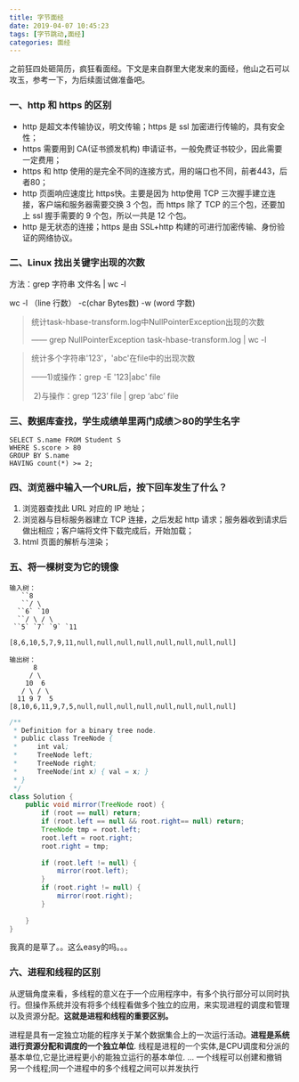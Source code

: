 ```yaml
---
title: 字节面经
date: 2019-04-07 10:45:23
tags: [字节跳动,面经]
categories: 面经
---
```


之前狂四处砸简历，疯狂看面经。下文是来自群里大佬发来的面经，他山之石可以攻玉，参考一下，为后续面试做准备吧。

<!-- more -->

### 一、http 和 https 的区别

- http 是超文本传输协议，明文传输；https 是 ssl 加密进行传输的，具有安全性；
- https 需要用到 CA(证书颁发机构) 申请证书，一般免费证书较少，因此需要一定费用；
- https 和 http 使用的是完全不同的连接方式，用的端口也不同，前者443，后者80；
- http 页面响应速度比 https快。主要是因为 http使用 TCP 三次握手建立连接，客户端和服务器需要交换 3 个包，而 https 除了 TCP 的三个包，还要加上 ssl 握手需要的 9 个包，所以一共是 12 个包。
- http 是无状态的连接；https 是由 SSL+http 构建的可进行加密传输、身份验证的网络协议。



### 二、Linux 找出关键字出现的次数

方法：grep 字符串 文件名 | wc -l

wc -l （line 行数）   -c(char Bytes数)  -w (word 字数)

> 统计task-hbase-transform.log中NullPointerException出现的次数
>
> —— grep  NullPointerException  task-hbase-transform.log | wc -l



> 统计多个字符串'123'，'abc'在file中的出现次数
>
> ——1)或操作：grep -E '123|abc'   file
>
> ​		2)与操作：grep ‘123’ file | grep ‘abc’ file



### 三、数据库查找，学生成绩单里两门成绩＞80的学生名字

```mysql
SELECT S.name FROM Student S 
WHERE S.score > 80
GROUP BY S.name
HAVING count(*) >= 2;
```



### 四、浏览器中输入一个URL后，按下回车发生了什么？

1. 浏览器查找此 URL 对应的 IP 地址；
2. 浏览器与目标服务器建立 TCP 连接，之后发起 http 请求；服务器收到请求后做出相应；客户端将文件下载完成后，开始加载；
3. html 页面的解析与渲染；



### 五、将一棵树变为它的镜像

```
输入树：
   ``8
   ``/ \
  ``6` `10
  ``/ \ / \
 ``5` `7` `9` `11

[8,6,10,5,7,9,11,null,null,null,null,null,null,null,null] 

输出树：
      8
     / \
    10  6
   / \ / \
  11 9 7  5
[8,10,6,11,9,7,5,null,null,null,null,null,null,null,null]

```

```java
/**
 * Definition for a binary tree node.
 * public class TreeNode {
 *     int val;
 *     TreeNode left;
 *     TreeNode right;
 *     TreeNode(int x) { val = x; }
 * }
 */
class Solution {
    public void mirror(TreeNode root) {
        if (root == null) return;
        if (root.left == null && root.right== null) return;
        TreeNode tmp = root.left;
        root.left = root.right;
        root.right = tmp;
         
        if (root.left != null) {
            mirror(root.left);
        }
        if (root.right != null) {
            mirror(root.right);  
        }
         
    }
}
```

我真的是草了。。这么easy的吗。。。



### 六、进程和线程的区别

 从逻辑角度来看，多线程的意义在于一个应用程序中，有多个执行部分可以同时执行。但操作系统并没有将多个线程看做多个独立的应用，来实现进程的调度和管理以及资源分配。**这就是进程和线程的重要区别。**

进程是具有一定独立功能的程序关于某个数据集合上的一次运行活动。**进程是系统进行资源分配和调度的一个独立单位**. 线程是进程的一个实体,是CPU调度和分派的基本单位,它是比进程更小的能独立运行的基本单位. ... 一个线程可以创建和撤销另一个线程;同一个进程中的多个线程之间可以并发执行